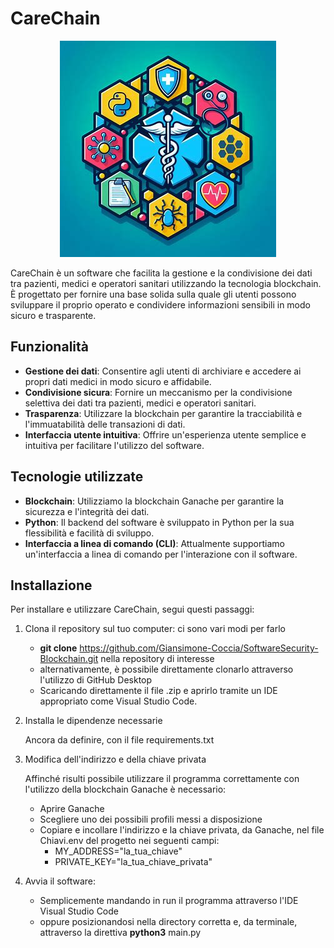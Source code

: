 # CareChain

<p align="center">
  <img src="Logo-progetto.jpg">
</p>


CareChain è un software che facilita la gestione e la condivisione dei dati tra pazienti, medici e operatori sanitari utilizzando la tecnologia blockchain. È progettato per fornire una base solida sulla quale gli utenti possono sviluppare il proprio operato e condividere informazioni sensibili in modo sicuro e trasparente.

## Funzionalità

- **Gestione dei dati**: Consentire agli utenti di archiviare e accedere ai propri dati medici in modo sicuro e affidabile.
- **Condivisione sicura**: Fornire un meccanismo per la condivisione selettiva dei dati tra pazienti, medici e operatori sanitari.
- **Trasparenza**: Utilizzare la blockchain per garantire la tracciabilità e l'immuatabilità delle transazioni di dati.
- **Interfaccia utente intuitiva**: Offrire un'esperienza utente semplice e intuitiva per facilitare l'utilizzo del software.

## Tecnologie utilizzate

- **Blockchain**: Utilizziamo la blockchain Ganache per garantire la sicurezza e l'integrità dei dati.
- **Python**: Il backend del software è sviluppato in Python per la sua flessibilità e facilità di sviluppo.
- **Interfaccia a linea di comando (CLI)**: Attualmente supportiamo un'interfaccia a linea di comando per l'interazione con il software.

## Installazione

Per installare e utilizzare CareChain, segui questi passaggi:

1. Clona il repository sul tuo computer: ci sono vari modi per farlo
   - **git clone** https://github.com/Giansimone-Coccia/SoftwareSecurity-Blockchain.git nella repository di interesse
   - alternativamente, è possibile direttamente clonarlo attraverso l'utilizzo di GitHub Desktop
   - Scaricando direttamente il file .zip e aprirlo tramite un IDE appropriato come Visual Studio Code.

2. Installa le dipendenze necessarie
   
   Ancora da definire, con il file requirements.txt
4. Modifica dell'indirizzo e della chiave privata

   Affinché risulti possibile utilizzare il programma correttamente con l'utilizzo della blockchain Ganache è necessario:
   - Aprire Ganache
   - Scegliere uno dei possibili profili messi a disposizione
   - Copiare e incollare l'indirizzo e la chiave privata, da Ganache, nel file Chiavi.env del progetto nei seguenti campi:
      - MY_ADDRESS="la_tua_chiave"
      - PRIVATE_KEY="la_tua_chiave_privata"
6. Avvia il software:
   - Semplicemente mandando in run il programma attraverso l'IDE Visual Studio Code
   - oppure posizionandosi nella directory corretta e, da terminale, attraverso la direttiva **python3** main.py


